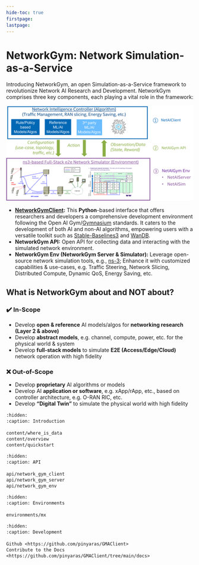 ```yaml
---
hide-toc: true
firstpage:
lastpage:
---
```


# NetworkGym: Network Simulation-as-a-Service
Introducing NetworkGym, an open Simulation-as-a-Service framework to revolutionize Network AI Research and Development. NetworkGym comprises three key components, each playing a vital role in the framework:

![network_gym_flow](network_gym_flow.png)

- **[NetworkGymClient](https://github.com/pinyaras/GMAClient):** This **Python**-based interface that offers researchers and developers a comprehensive development environment following the Open AI Gym/[Gymnasium](https://gymnasium.farama.org/) standards.
It caters to the development of both AI and non-AI algorithms, empowering users with a versatile toolkit such as [Stable-Baselines3](https://stable-baselines3.readthedocs.io/en/master/) and [WanDB](https://wandb.ai/site).
- **NetworkGym API:** Open API for collecting data and interacting with the simulated network environment.
- **NetworkGym Env (NetworkGym Server & Simulator):** Leverage open-source network simulation tools, e.g., [ns-3](https://www.nsnam.org/); Enhance it with customized capabilities & use-cases, e.g. Traffic Steering, Network Slicing, Distributed Compute, Dynamic QoS, Energy Saving, etc.

## What is NetworkGym about and NOT about?

### ✔️ In-Scope 
- Develop **open & reference** AI models/algos for **networking research (Layer 2 & above)**
- Develop **abstract models**, e.g. channel, compute, power, etc. for the physical world & system
- Develop **full-stack models** to simulate **E2E (Access/Edge/Cloud)** network operation with high fidelity

### ❌ Out-of-Scope
- Develop **proprietary** AI algorithms or models
- Develop AI **application or software**, e.g. xApp/rApp, etc., based on controller architecture, e.g. O-RAN RIC, etc.
- Develop **“Digital Twin”** to simulate the physical world with high fidelity


```{toctree}
:hidden:
:caption: Introduction

content/where_is_data
content/overview
content/quickstart
```

```{toctree}
:hidden:
:caption: API

api/network_gym_client
api/network_gym_server
api/network_gym_env
```

```{toctree}
:hidden:
:caption: Environments

environments/mx
```

```{toctree}
:hidden:
:caption: Development

Github <https://github.com/pinyaras/GMAClient>
Contribute to the Docs <https://github.com/pinyaras/GMAClient/tree/main/docs>
```